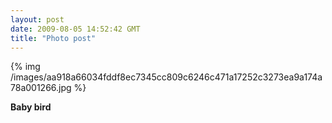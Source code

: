 ```yaml
---
layout: post
date: 2009-08-05 14:52:42 GMT
title: "Photo post"
---
```

{% img /images/aa918a66034fddf8ec7345cc809c6246c471a17252c3273ea9a174a78a001266.jpg %}

<b>Baby bird</b>